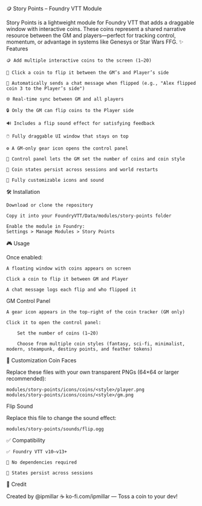 🪙 Story Points – Foundry VTT Module

Story Points is a lightweight module for Foundry VTT that adds a draggable window with interactive coins. These coins represent a shared narrative resource between the GM and players—perfect for tracking control, momentum, or advantage in systems like Genesys or Star Wars FFG.
✨ Features

    🪙 Add multiple interactive coins to the screen (1–20)

    🎯 Click a coin to flip it between the GM’s and Player’s side

    💬 Automatically sends a chat message when flipped (e.g., "Alex flipped coin 3 to the Player’s side")

    🌐 Real-time sync between GM and all players

    🔒 Only the GM can flip coins to the Player side

    🔊 Includes a flip sound effect for satisfying feedback

    🖱️ Fully draggable UI window that stays on top

    ⚙️ A GM-only gear icon opens the control panel

    🧮 Control panel lets the GM set the number of coins and coin style

    🧠 Coin states persist across sessions and world restarts

    🎨 Fully customizable icons and sound

🛠️ Installation

    Download or clone the repository

    Copy it into your FoundryVTT/Data/modules/story-points folder

    Enable the module in Foundry:
    Settings > Manage Modules > Story Points

🎮 Usage

Once enabled:

    A floating window with coins appears on screen

    Click a coin to flip it between GM and Player

    A chat message logs each flip and who flipped it

GM Control Panel

    A gear icon appears in the top-right of the coin tracker (GM only)

    Click it to open the control panel:

        Set the number of coins (1–20)

        Choose from multiple coin styles (fantasy, sci-fi, minimalist, modern, steampunk, destiny points, and feather tokens)
    

🎨 Customization
Coin Faces

Replace these files with your own transparent PNGs (64×64 or larger recommended):

    modules/story-points/icons/coins/<style>/player.png
    modules/story-points/icons/coins/<style>/gm.png

Flip Sound

Replace this file to change the sound effect:

    modules/story-points/sounds/flip.ogg

✅ Compatibility

    ✅ Foundry VTT v10–v13+

    🧩 No dependencies required

    💾 States persist across sessions

🙌 Credit

Created by @ipmillar
☕ ko-fi.com/ipmillar — Toss a coin to your dev!
